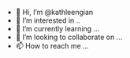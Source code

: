 - 👋 Hi, I’m @kathleengian
- 👀 I’m interested in ..
- 🌱 I’m currently learning ...
- 💞️ I’m looking to collaborate on ...
- 📫 How to reach me ...

<!---
kathleengian/kathleengian is a ✨ special ✨ repository because its `README.md` (this file) appears on your GitHub profile.
You can click the Preview link to take a look at your changes.
--->
